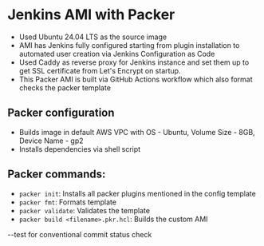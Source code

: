 # Jenkins AMI with Packer

- Used Ubuntu 24.04 LTS as the source image  
- AMI has Jenkins fully configured starting from plugin installation to automated user creation via Jenkins Configuration as Code  
- Used Caddy as reverse proxy for Jenkins instance and set them up to get SSL certificate from Let's Encrypt on startup.
- This Packer AMI is built via GitHub Actions workflow which also format checks the packer template

## Packer configuration
- Builds image in default AWS VPC with OS - Ubuntu, Volume Size - 8GB, Device Name - gp2
- Installs dependencies via shell script

## Packer commands:  
- `packer init`: Installs all packer plugins mentioned in the config template
- `packer fmt`: Formats template
- `packer validate`: Validates the template
- `packer build <filename>.pkr.hcl`: Builds the custom AMI  

--test for conventional commit status check